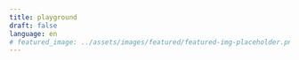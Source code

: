 ```yaml
---
title: playground
draft: false
language: en
# featured_image: ../assets/images/featured/featured-img-placeholder.png
---
```


